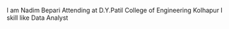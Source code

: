 I am Nadim Bepari
Attending at D.Y.Patil College of Engineering Kolhapur
I skill like Data Analyst 
